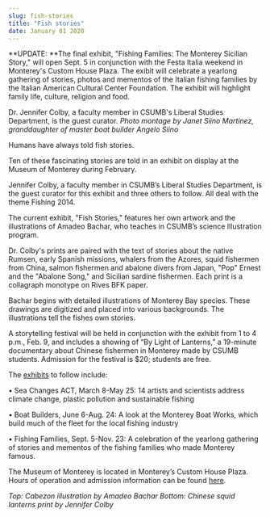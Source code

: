 ```yaml
---
slug: fish-stories
title: "Fish stories"
date: January 01 2020
---
```


<p>**UPDATE: **The final exhibit, "Fishing Families: The Monterey Sicilian Story," will open Sept. 5 in conjunction with the Festa Italia weekend in Monterey's Custom House Plaza. The exibit will celebrate a yearlong gathering of stories, photos and mementos of the Italian fishing families by the Italian American Cultural Center Foundation. The exhibit will highlight family life, culture, religion and food.
</p><p>Dr. Jennifer Colby, a faculty member in CSUMB's Liberal Studies Department, is the guest curator. <em>Photo montage by Janet Siino Martinez, granddaughter of master boat builder Angelo Siino</em>  
</p><p>Humans have always told fish stories.
</p><p>Ten of these fascinating stories are told in an exhibit on display at the Museum of Monterey during February.
</p><p>Jennifer Colby, a faculty member in CSUMB’s Liberal Studies Department, is the guest curator for this exhibit and three others to follow. All deal with the theme Fishing 2014.
</p><p>The current exhibit, "Fish Stories," features her own artwork and the illustrations of Amadeo Bachar, who teaches in CSUMB’s science Illustration program.
</p><p>Dr. Colby's prints are paired with the text of stories about the native Rumsen, early Spanish missions, whalers from the Azores, squid fishermen from China, salmon fishermen and abalone divers from Japan, "Pop" Ernest and the "Abalone Song," and Sicilian sardine fishermen. Each print is a collagraph monotype on Rives BFK paper.
</p><p>Bachar begins with detailed illustrations of Monterey Bay species. These drawings are digitized and placed into various backgrounds. The illustrations tell the fishes own stories.
</p><p>A storytelling festival will be held in conjunction with the exhibit from 1 to 4 p.m., Feb. 9, and includes a showing of “By Light of Lanterns,” a 19-minute documentary about Chinese fishermen in Monterey made by CSUMB students. Admission for the festival is $20; students are free.
</p><p>The <a href="http://museumofmonterey.org/fishing-2014/">exhibits</a> to follow include:
</p><p>• Sea Changes ACT, March 8-May 25: 14 artists and scientists address climate change, plastic pollution and sustainable fishing
</p><p>• Boat Builders, June 6-Aug. 24: A look at the Monterey Boat Works, which build much of the fleet for the local fishing industry
</p><p>• Fishing Families, Sept. 5-Nov. 23: A celebration of the yearlong gathering of stories and mementos of the fishing families who made Monterey famous. 
</p><p>The Museum of Monterey is located in Monterey’s Custom House Plaza. Hours of operation and admission information can be found <a href="http://museumofmonterey.org/about-mom/">here</a>.
</p><p><em>Top: Cabezon illustration by Amadeo Bachar Bottom: Chinese squid lanterns print by Jennifer Colby</em>  
</p>
